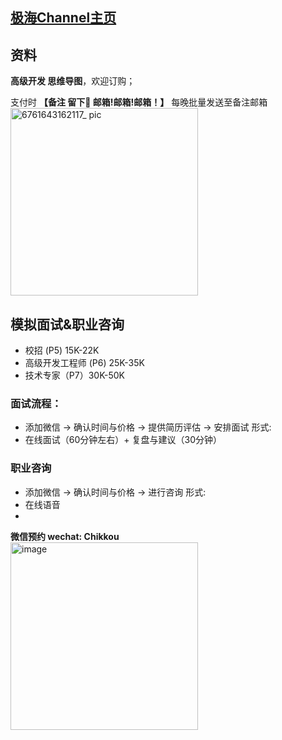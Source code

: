 ## <a href="https://space.bilibili.com/1525355">极海Channel主页</a>

## 资料

**高级开发 思维导图**，欢迎订购；

支付时 **【备注 留下📮 邮箱!邮箱!邮箱！】** 每晚批量发送至备注邮箱
<br>
<img src="https://user-images.githubusercontent.com/34242527/151098840-ba04be8d-7d8b-42f5-a466-53ed4a297d6e.jpg" width="300px" alt="6761643162117_ pic">

## 模拟面试&职业咨询
- 校招 (P5)  15K-22K <br>
- 高级开发工程师 (P6) 25K-35K <br>
- 技术专家（P7）30K-50K <br>

### 面试流程：
- 添加微信 -> 确认时间与价格 -> 提供简历评估 -> 安排面试
形式:
- 在线面试（60分钟左右）+ 复盘与建议（30分钟）

### 职业咨询
- 添加微信 -> 确认时间与价格 -> 进行咨询
形式:
- 在线语音
- 
**微信预约 wechat: Chikkou** 
<br>
<img src="https://user-images.githubusercontent.com/98442707/151107669-50395365-5cc8-40ed-8b48-c4ce6320b0c9.png" alt="image" width="300px">



